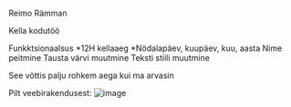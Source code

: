 Reimo Rämman

Kella kodutöö

Funkktsionaalsus
*12H kellaaeg
*Nödalapäev, kuupäev, kuu, aasta
Nime peitmine
Tausta värvi muutmine
Teksti stiili muutmine

See võttis palju rohkem aega kui ma arvasin 

Pilt veebirakendusest:
![image](https://user-images.githubusercontent.com/78594982/110986826-d5b94300-8376-11eb-81bd-d4cb968f1c81.png)
